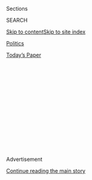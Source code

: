 <div id="app">

<div>

<div>

<div>

<div class="NYTAppHideMasthead css-1q2w90k e1suatyy0">

<div class="section css-ui9rw0 e1suatyy2">

<div class="css-eph4ug er09x8g0">

<div class="css-6n7j50">

</div>

<span class="css-1dv1kvn">Sections</span>

<div class="css-10488qs">

<span class="css-1dv1kvn">SEARCH</span>

</div>

[Skip to content](#site-content)[Skip to site
index](#site-index)

</div>

<div id="masthead-section-label" class="css-1wr3we4 eaxe0e00">

[Politics](https://www.nytimes.com/section/politics)

</div>

<div class="css-10698na e1huz5gh0">

</div>

</div>

<div id="masthead-bar-one" class="section hasLinks css-15hmgas e1csuq9d3">

<div class="css-uqyvli e1csuq9d0">

</div>

<div class="css-1uqjmks e1csuq9d1">

</div>

<div class="css-9e9ivx">

[](https://myaccount.nytimes.com/auth/login?response_type=cookie&client_id=vi)

</div>

<div class="css-1bvtpon e1csuq9d2">

[Today’s
Paper](https://www.nytimes.com/section/todayspaper)

</div>

</div>

</div>

</div>

<div data-aria-hidden="false">

<div id="site-content" data-role="main">

<div>

<div class="css-1aor85t" style="opacity:0.000000001;z-index:-1;visibility:hidden">

<div class="css-1hqnpie">

<div class="css-epjblv">

<span class="css-17xtcya">[Politics](/section/politics)</span><span class="css-x15j1o">|</span><span class="css-fwqvlz">How
a Sensational, Unverified Dossier Became a Crisis for Donald
Trump</span>

</div>

<div class="css-k008qs">

<div class="css-1iwv8en">

<span class="css-18z7m18"></span>

<div>

</div>

</div>

<span class="css-1n6z4y">https://nyti.ms/2jx9scj</span>

<div class="css-1705lsu">

<div class="css-4xjgmj">

<div class="css-4skfbu" data-role="toolbar" data-aria-label="Social Media Share buttons, Save button, and Comments Panel with current comment count" data-testid="share-tools">

  - 
  - 
  - 
  - 
    
    <div class="css-6n7j50">
    
    </div>

  - 

</div>

</div>

</div>

</div>

</div>

</div>

<div class="css-13pd83m">

</div>

<div id="top-wrapper" class="css-1sy8kpn">

<div id="top-slug" class="css-l9onyx">

Advertisement

</div>

[Continue reading the main
story](#after-top)

<div class="ad top-wrapper" style="text-align:center;height:100%;display:block;min-height:250px">

<div id="top" class="place-ad" data-position="top" data-size-key="top">

</div>

</div>

<div id="after-top">

</div>

</div>

<div id="sponsor-wrapper" class="css-1hyfx7x">

<div id="sponsor-slug" class="css-19vbshk">

Supported by

</div>

[Continue reading the main
story](#after-sponsor)

<div id="sponsor" class="ad sponsor-wrapper" style="text-align:center;height:100%;display:block">

</div>

<div id="after-sponsor">

</div>

</div>

<div class="css-1vkm6nb ehdk2mb0">

# How a Sensational, Unverified Dossier Became a Crisis for Donald Trump

</div>

<div class="css-79elbk" data-testid="photoviewer-wrapper">

<div class="css-z3e15g" data-testid="photoviewer-wrapper-hidden">

</div>

<div class="css-1a48zt4 ehw59r15" data-testid="photoviewer-children">

![<span class="css-16f3y1r e13ogyst0" data-aria-hidden="true">The
building in London housing Orbis Business Intelligence, a commercial
intelligence firm started by a former British intelligence officer who
collected an opposition research dossier on President-elect Donald J.
Trump.</span><span class="css-cnj6d5 e1z0qqy90" itemprop="copyrightHolder"><span class="css-1ly73wi e1tej78p0">Credit...</span><span><span>Yui
Mok/Press Association, via Associated
Press</span></span></span>](https://static01.nyt.com/images/2017/01/12/us/12intel/12intel-articleLarge.jpg?quality=75&auto=webp&disable=upscale)

</div>

</div>

<div class="css-xt80pu e12qa4dv0">

<div class="css-18e8msd">

<div class="css-vp77d3 epjyd6m0">

<div class="css-1baulvz">

By [<span class="css-1baulvz" itemprop="name">Scott
Shane</span>](http://www.nytimes.com/by/scott-shane),
[<span class="css-1baulvz" itemprop="name">Nicholas
Confessore</span>](http://www.nytimes.com/by/nicholas-confessore) and
[<span class="css-1baulvz last-byline" itemprop="name">Matthew
Rosenberg</span>](http://www.nytimes.com/by/matthew-rosenberg)

</div>

</div>

  - Jan. 11,
    2017

  - 
    
    <div class="css-4xjgmj">
    
    <div class="css-d8bdto" data-role="toolbar" data-aria-label="Social Media Share buttons, Save button, and Comments Panel with current comment count" data-testid="share-tools">
    
      - 
      - 
      - 
      - 
        
        <div class="css-6n7j50">
        
        </div>
    
      - 
    
    </div>
    
    </div>

</div>

</div>

<div class="section meteredContent css-1r7ky0e" name="articleBody" itemprop="articleBody">

<div class="css-1fanzo5 StoryBodyCompanionColumn">

<div class="css-53u6y8">

WASHINGTON — Seven months ago, a respected former British spy named
Christopher Steele won a contract to build a file on Donald J. Trump’s
ties to Russia. Last week, the explosive details — unsubstantiated
accounts of frolics with prostitutes, real estate deals that were
intended as bribes and coordination with Russian intelligence of the
hacking of Democrats — were summarized for Mr. Trump in an appendix to a
[top-secret intelligence
report](https://www.nytimes.com/2017/01/06/us/politics/donald-trump-wall-hack-russia.html).

The consequences have been incalculable and will play out long past
Inauguration Day. Word of the summary, which was also given to President
Obama and congressional leaders, leaked to CNN Tuesday, and the rest of
the media followed with sensational reports.

Mr. Trump denounced the unproven claims Wednesday as a fabrication, a
Nazi-style smear concocted by “sick people.” It has further undermined
his relationship with the intelligence agencies and cast a shadow over
the new administration.

Late Wednesday night, after speaking with Mr. Trump, James R. Clapper
Jr., the director of national intelligence, issued a statement decrying
leaks about the matter and saying of Mr. Steele’s dossier that the
intelligence agencies have “not made any judgment that the information
in this document is reliable.” Mr. Clapper suggested that intelligence
officials had nonetheless shared it to give policy makers “the fullest
possible picture of any matters that might affect national security.”

</div>

</div>

<div class="css-1fanzo5 StoryBodyCompanionColumn">

<div class="css-53u6y8">

Parts of the story remain out of reach — most critically the basic
question of how much, if anything, in the dossier is true. But it is
possible to piece together a rough narrative of what led to the current
crisis, including lingering questions about the ties binding Mr. Trump
and his team to Russia. The episode also offers a glimpse of the hidden
side of presidential campaigns, involving private sleuths-for-hire
looking for the worst they can find about the next American leader.

The story began in September 2015, when a wealthy Republican donor who
strongly opposed Mr. Trump put up the money to hire a Washington
research firm run by former journalists, Fusion GPS, to compile a
dossier about the real estate magnate’s past scandals and weaknesses,
according to a person familiar with the effort. The person described the
opposition research work on condition of anonymity, citing the volatile
nature of the story and the likelihood of future legal disputes. The
identity of the donor is unclear.

Fusion GPS, headed by a former Wall Street Journal journalist known for
his dogged reporting, Glenn Simpson, most often works for business
clients. But in presidential elections, the firm is sometimes hired by
candidates, party organizations or donors to do political “oppo” work —
shorthand for opposition research — on the side.

It is routine work and ordinarily involves creating a big, searchable
database of public information: past news reports, documents from
lawsuits and other relevant data. For months, Fusion GPS gathered the
documents and put together the files from Mr. Trump’s past in business
and entertainment, a rich
target.

</div>

</div>

<div style="max-width:100%;margin:0 auto">

<div class="css-17dprlf" data-id="100000004799217" data-slug="news-tips-article-promo" style="max-width:580px">

</div>

</div>

<div class="css-1fanzo5 StoryBodyCompanionColumn">

<div class="css-53u6y8">

After Mr. Trump emerged as the presumptive nominee in the spring, the
Republican interest in financing the effort ended. But Democratic
supporters of Hillary Clinton were very interested, and Fusion GPS kept
doing the same deep dives, but on behalf of new clients.

</div>

</div>

<div class="css-1fanzo5 StoryBodyCompanionColumn">

<div class="css-53u6y8">

In June, the tenor of the effort suddenly changed. [The Washington Post
reported](https://www.washingtonpost.com/world/national-security/russian-government-hackers-penetrated-dnc-stole-opposition-research-on-trump/2016/06/14/cf006cb4-316e-11e6-8ff7-7b6c1998b7a0_story.html)
that the Democratic National Committee had been hacked, apparently by
Russian government agents, and a mysterious figure [calling himself
“Guccifer 2.0”](https://www.nytimes.com/2016/07/28/us/politics/is-dnc-email-hacker-a-person-or-a-russian-front-experts-arent-sure.html)
began to publish the stolen documents online.

Mr. Simpson hired Mr. Steele, a former British intelligence officer with
whom he had worked before. Mr. Steele, in his early 50s, had served
undercover in Moscow in the early 1990s and later was the top expert on
Russia at the London headquarters of Britain’s spy service, MI6. When he
stepped down in 2009, he started his own commercial intelligence firm,
Orbis Business Intelligence.

The former journalist and the former spy, according to people who know
them, had similarly dark views of President Vladimir V. Putin of Russia,
a former K.G.B. officer, and the varied tactics he and his intelligence
operatives used to smear, blackmail or bribe their targets.

As a former spy who had carried out espionage inside Russia, Mr. Steele
was in no position to travel to Moscow to study Mr. Trump’s connections
there. Instead, he hired native Russian speakers to call informants
inside Russia and made surreptitious contact with his own connections in
the country as well.

Mr. Steele wrote up his findings in a series of memos, each a few pages
long, that he began to deliver to Fusion GPS in June and continued at
least until December. By then, the election was over, and neither Mr.
Steele nor Mr. Simpson was being paid by a client, but they did not stop
what they believed to be very important work. (Mr. Simpson declined to
comment for this article, and Mr. Steele did not immediately reply to a
request for comment.)

The memos described two different Russian operations. The first was a
yearslong effort to find a way to influence Mr. Trump, perhaps because
he had contacts with Russian oligarchs whom Mr. Putin wanted to keep
track of. According to Mr. Steele’s memos, it used an array of familiar
tactics: the gathering of “kompromat,” compromising material such as
alleged tapes of Mr. Trump with prostitutes in a Moscow hotel, and
proposals for business deals attractive to Mr. Trump.

</div>

</div>

<div class="css-1fanzo5 StoryBodyCompanionColumn">

<div class="css-53u6y8">

The goal would probably never have been to make Mr. Trump a knowing
agent of Russia, but to make him a source who might provide information
to friendly Russian contacts. But if Mr. Putin and his agents wanted to
entangle Mr. Trump using business deals, they did not do it very
successfully. Mr. Trump has said he has no major properties there,
though one of his sons said at a real estate conference in 2008 that “a
lot of money” was “pouring in from Russia.”

The second Russian operation described was recent: a series of contacts
with Mr. Trump’s representatives during the campaign, in part to discuss
the hacking of the Democratic National Committee and Mrs. Clinton’s
campaign chairman, John D. Podesta. According to Mr. Steele’s sources,
it involved, among other things, a late-summer meeting in Prague between
Michael Cohen, a lawyer for Mr. Trump, and Oleg Solodukhin, a Russian
official who works for Rossotrudnichestvo, an organization that promotes
Russia’s interests abroad.

By all accounts, Mr. Steele has an excellent reputation with American
and British intelligence colleagues and had done work for the F.B.I. on
the investigation of bribery at FIFA, soccer’s global governing body.
Colleagues say he was acutely aware of the danger he and his associates
were being fed Russian disinformation. Russian intelligence had mounted
a complex hacking operation to damage Mrs. Clinton, and a similar
operation against Mr. Trump was possible.

But much of what he was told, and passed on to Fusion GPS, was very
difficult to check. And some of the claims that can be checked seem
problematic. Mr. Cohen, for instance, [said on
Twitter](https://twitter.com/MichaelCohen212/status/818991277685567489)
on Tuesday night that he has never been in Prague; Mr. Solodukhin, his
purported Russian contact, [denied in a telephone
interview](https://www.nytimes.com/2017/01/10/us/politics/donald-trump-russia-intelligence.html)
that he had ever met Mr. Cohen or anyone associated with Mr. Trump. The
president-elect on Wednesday cited news reports that a different Michael
Cohen with no Trump ties may have visited Prague and that the two Cohens
might have been mixed up in Mr. Steele’s reports.

But word of a dossier had begun to spread through political circles.
Rick Wilson, a Republican political operative who was working for a
super PAC supporting Marco Rubio, said he heard about it in July, when
an investigative reporter for a major news network called him to ask
what he knew.

By early fall, some of Mr. Steele’s memos had been given to the F.B.I.,
which was already investigating Mr. Trump’s Russian ties, and to
journalists. An MI6 official, whose job does not permit him to be quoted
by name, said that in late summer or early fall, Mr. Steele also passed
the reports he had prepared on Mr. Trump and Russia to British
intelligence. Mr. Steele was concerned about what he was hearing about
Mr. Trump, and he thought that the information should not be solely in
the hands of people looking to win a political contest.

</div>

</div>

<div class="css-1fanzo5 StoryBodyCompanionColumn">

<div class="css-53u6y8">

After the election, the memos, still being supplemented by his
inquiries, became one of Washington’s worst-kept secrets, as reporters —
including from The New York Times — scrambled to confirm or disprove
them.

Word also reached Capitol Hill. Senator John McCain, Republican of
Arizona, heard about the dossier and obtained a copy in December from
David J. Kramer, a former top State Department official who works for
the McCain Institute at Arizona State University. Mr. McCain passed the
information to James B. Comey, the F.B.I. director.

Remarkably for Washington, many reporters for competing news
organizations had the salacious and damning memos, but they did not
leak, because their contents could not be confirmed. (Mother Jones
magazine was an exception, [publishing a story on
Oct. 31](http://www.motherjones.com/politics/2016/10/veteran-spy-gave-fbi-info-alleging-russian-operation-cultivate-donald-trump)
that described the dossier, its origin and significance, while omitting
the titillating details.) That changed only this week, after the heads
of the C.I.A., the F.B.I. and the National Security Agency added a
summary of the memos, along with information gathered from other
intelligence sources, to their report on the Russian cyberattack on the
election.

Now, after the most contentious of elections, Americans are divided and
confused about what to believe about the incoming president. And there
is no prospect soon for full clarity on the veracity of the claims made
against him.

“It is a remarkable moment in history,” said Mr. Wilson, the Florida
political operative. “What world did I wake up in?”

</div>

</div>

</div>

<div>

</div>

<div>

</div>

<div>

</div>

<div>

<div id="bottom-wrapper" class="css-1ede5it">

<div id="bottom-slug" class="css-l9onyx">

Advertisement

</div>

[Continue reading the main
story](#after-bottom)

<div id="bottom" class="ad bottom-wrapper" style="text-align:center;height:100%;display:block;min-height:90px">

</div>

<div id="after-bottom">

</div>

</div>

</div>

</div>

</div>

## Site Index

<div>

</div>

## Site Information Navigation

  - [© <span>2020</span> <span>The New York Times
    Company</span>](https://help.nytimes.com/hc/en-us/articles/115014792127-Copyright-notice)

<!-- end list -->

  - [NYTCo](https://www.nytco.com/)
  - [Contact
    Us](https://help.nytimes.com/hc/en-us/articles/115015385887-Contact-Us)
  - [Work with us](https://www.nytco.com/careers/)
  - [Advertise](https://nytmediakit.com/)
  - [T Brand Studio](http://www.tbrandstudio.com/)
  - [Your Ad
    Choices](https://www.nytimes.com/privacy/cookie-policy#how-do-i-manage-trackers)
  - [Privacy](https://www.nytimes.com/privacy)
  - [Terms of
    Service](https://help.nytimes.com/hc/en-us/articles/115014893428-Terms-of-service)
  - [Terms of
    Sale](https://help.nytimes.com/hc/en-us/articles/115014893968-Terms-of-sale)
  - [Site
    Map](https://spiderbites.nytimes.com)
  - [Help](https://help.nytimes.com/hc/en-us)
  - [Subscriptions](https://www.nytimes.com/subscription?campaignId=37WXW)

</div>

</div>

</div>

</div>
